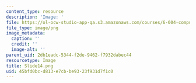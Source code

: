 ```yaml
---
content_type: resource
description: 'Image: '
file: https://ol-ocw-studio-app-qa.s3.amazonaws.com/courses/6-004-computation-structures-spring-2017/45bfd0bcd813e7cbbe9323f931d7f1c0_Slide14.png
file_type: image/png
image_metadata:
  caption: ''
  credit: ''
  image-alt: ''
parent_uid: 2db1eadc-5344-f2de-9462-f7932dabec44
resourcetype: Image
title: Slide14.png
uid: 45bfd0bc-d813-e7cb-be93-23f931d7f1c0
---
```

